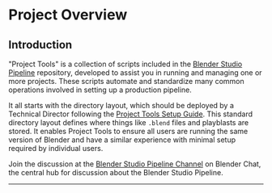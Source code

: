# Project Overview

## Introduction
"Project Tools" is a collection of scripts included in the [Blender Studio Pipeline](https://projects.blender.org/studio/blender-studio-tools) repository, developed to assist you in running and managing one or more projects. These scripts automate and standardize many common operations involved in setting up a production pipeline.

It all starts with the directory layout, which should be deployed by a Technical Director following the [Project Tools Setup Guide](/td-guide/introduction.md). This standard directory layout defines where things like `.blend` files and playblasts are stored. It enables Project Tools to ensure all users are running the same version of Blender and have a similar experience with minimal setup required by individual users.

Join the discussion at the [Blender Studio Pipeline Channel](https://blender.chat/channel/blender-studio-tools) on Blender Chat, the central hub for discussion about the Blender Studio Pipeline.

------------------

<!--@include: ../../td-guide/folder_structure_overview.md-->
